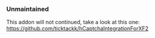 ### Unmaintained ###

This addon will not continued, take a look at this one: https://github.com/ticktackk/hCaptchaIntegrationForXF2

